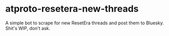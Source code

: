 # atproto-resetera-new-threads
A simple bot to scrape for new ResetEra threads and post them to Bluesky. Shit's WIP, don't ask.
